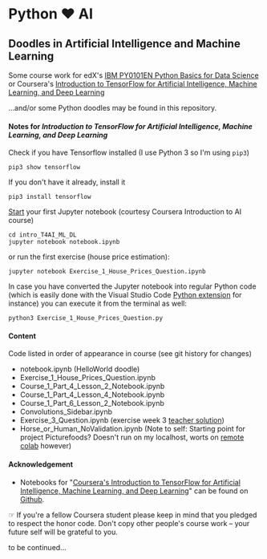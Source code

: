 # Python ❤︎ AI
## Doodles in Artificial Intelligence and Machine Learning

Some course work for edX's [IBM PY0101EN Python Basics for Data Science](https://courses.edx.org/courses/course-v1:IBM+PY0101EN+1T2019/course/) or Coursera's [Introduction to TensorFlow for Artificial Intelligence, Machine Learning, and Deep Learning](https://www.coursera.org/learn/introduction-tensorflow)

...and/or some Python doodles may be found in this repository.


#### Notes for *Introduction to TensorFlow for Artificial Intelligence, Machine Learning, and Deep Learning*

Check if you have Tensorflow installed (I use Python 3 so I'm using ```pip3```)

    pip3 show tensorflow

If you don't have it already, install it

    pip3 install tensorflow

[Start](https://jupyter-notebook.readthedocs.io/en/latest/notebook.html#notebook-user-interface) your first Jupyter notebook (courtesy Coursera Introduction to AI course)

    cd intro_T4AI_ML_DL
    jupyter notebook notebook.ipynb

or run the first exercise (house price estimation):

    jupyter notebook Exercise_1_House_Prices_Question.ipynb

In case you have converted the Jupyter notebook into regular Python code (which is easily done with the Visual Studio Code [Python extension](https://marketplace.visualstudio.com/items?itemName=ms-python.python) for instance) you can execute it from the terminal as well:

    python3 Exercise_1_House_Prices_Question.py


#### Content
Code listed in order of appearance in course (see git history for changes)

- notebook.ipynb (HelloWorld doodle)
- Exercise_1_House_Prices_Question.ipynb
- Course_1_Part_4_Lesson_2_Notebook.ipynb
- Course_1_Part_4_Lesson_4_Notebook.ipynb
- Course_1_Part_6_Lesson_2_Notebook.ipynb
- Convolutions_Sidebar.ipynb
- Exercise_3_Question.ipynb (exercise week 3 [teacher solution](https://colab.research.google.com/github/lmoroney/dlaicourse/blob/master/Exercises/Exercise%203%20-%20Convolutions/Exercise%203%20-%20Answer.ipynb))
- Horse_or_Human_NoValidation.ipynb (Note to self: Starting point for project Picturefoods? Doesn't run on my localhost, worts on [remote colab](https://colab.research.google.com/github/lmoroney/dlaicourse/blob/master/Course%201%20-%20Part%208%20-%20Lesson%202%20-%20Notebook.ipynb#scrollTo=RXZT2UsyIVe_) however)


#### Acknowledgement
- Notebooks for "[Coursera's Introduction to TensorFlow for Artificial Intelligence, Machine Learning, and Deep Learning](https://www.coursera.org/learn/introduction-tensorflow)" can be found on [Github](https://github.com/lmoroney/dlaicourse).

☞ If you're a fellow Coursera student please keep in mind that you pledged to respect the honor code. Don't copy other people's course work – your future self will be grateful to you.

to be continued...